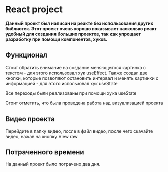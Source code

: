 <body>
  <h1>React project</h1>
  <div><strong>Данный проект был написан на реакте без использования других библиотек. Этот проект очень хорошо показывает насколько реакт удобный для создания больших проектов, так как упрощает разработку при помощи компонентов, хуков.</strong></div>
  <h2>Функционал</h2>
  <p>Стоит обратить внимание на создание меняющегося картинка с текстом - для этого использовал хук useEffect. Также создал две кнопки, которые позволяют остановить интервал и менять картинки с информацией - для этого использовал хук useState</p>
  <p>Все переходы были реализованы при помощи хука useState</p>
  <p>Стоит отметить, что была проведена работа над визуализацией проекта</p>
  <h2>Видео проекта</h2>
  <p>Перейдите в папку видео, после в файл видео, после чего скачайте видео, нажав на кнопку View raw</p>
  <h2>Потраченного времени</h2>
  <p>На данный проект было потрачено два дня.</p>
</body>